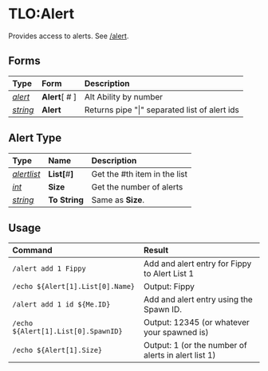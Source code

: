 # TLO:Alert

Provides access to alerts. See [/alert](../../reference/commands/alert.md).

## Forms

| Type | Form | Description |
| :--- | :--- | :--- |
| [_alert_](tlo-alert.md#alert-type) | **Alert**[ _#_ ] | Alt Ability by number |
| [_string_](../data-types/datatype-string.md) | **Alert** | Returns pipe "\|" separated list of alert ids |

## Alert Type

| Type | Name | Description |
| :--- | :--- | :--- |
| [_alertlist_](../data-types/datatype-alertlisttype.md) | **List[**\#**]** | Get the #th item in the list |
| [_int_](../data-types/datatype-int.md) | **Size** | Get the number of alerts |
| [_string_](../data-types/datatype-string.md) | **To String** | Same as **Size**. |

## Usage

| **Command** | **Result** |
| :--- | :--- |
| `/alert add 1 Fippy` | Add and alert entry for Fippy to Alert List 1 |
| `/echo ${Alert[1].List[0].Name}` | Output: Fippy |
| `/alert add 1 id ${Me.ID}` | Add and alert entry using the Spawn ID. |
| `/echo ${Alert[1].List[0].SpawnID}` | Output: 12345 (or whatever your spawned is) |
| `/echo ${Alert[1].Size}` | Output: 1 (or the number of alerts in alert list 1) |

